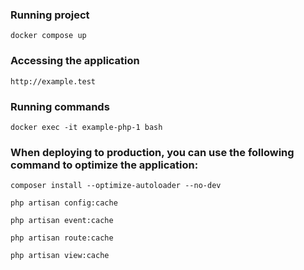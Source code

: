 ### Running project
```
docker compose up
```

### Accessing the application
```
http://example.test
```

### Running commands
```
docker exec -it example-php-1 bash
```

### When deploying to production, you can use the following command to optimize the application:
```
composer install --optimize-autoloader --no-dev

php artisan config:cache

php artisan event:cache

php artisan route:cache

php artisan view:cache
```
